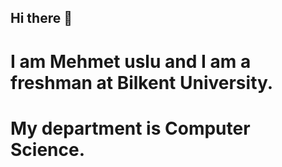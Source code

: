 ## Hi there 👋
# I am Mehmet uslu and I am a freshman at Bilkent University.
# My department is Computer Science.
